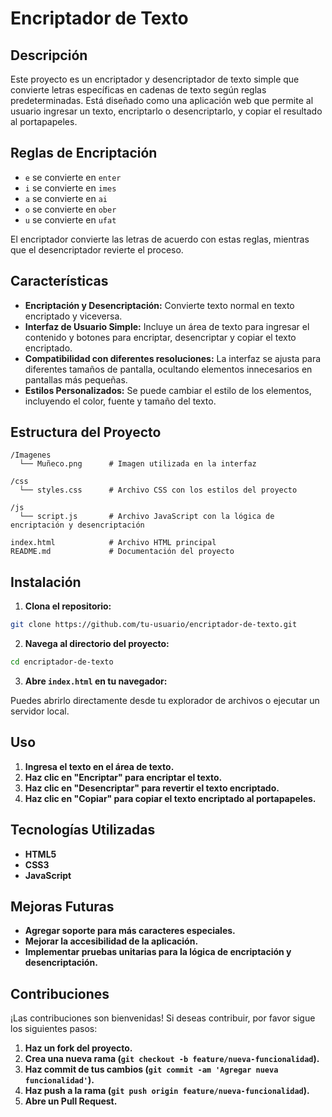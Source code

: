 # Encriptador de Texto

## Descripción

Este proyecto es un encriptador y desencriptador de texto simple que convierte letras específicas en cadenas de texto según reglas predeterminadas. Está diseñado como una aplicación web que permite al usuario ingresar un texto, encriptarlo o desencriptarlo, y copiar el resultado al portapapeles.

## Reglas de Encriptación

- `e` se convierte en `enter`
- `i` se convierte en `imes`
- `a` se convierte en `ai`
- `o` se convierte en `ober`
- `u` se convierte en `ufat`

El encriptador convierte las letras de acuerdo con estas reglas, mientras que el desencriptador revierte el proceso.

## Características

- **Encriptación y Desencriptación:** Convierte texto normal en texto encriptado y viceversa.
- **Interfaz de Usuario Simple:** Incluye un área de texto para ingresar el contenido y botones para encriptar, desencriptar y copiar el texto encriptado.
- **Compatibilidad con diferentes resoluciones:** La interfaz se ajusta para diferentes tamaños de pantalla, ocultando elementos innecesarios en pantallas más pequeñas.
- **Estilos Personalizados:** Se puede cambiar el estilo de los elementos, incluyendo el color, fuente y tamaño del texto.

## Estructura del Proyecto

```
/Imagenes
  └── Muñeco.png      # Imagen utilizada en la interfaz

/css
  └── styles.css      # Archivo CSS con los estilos del proyecto

/js
  └── script.js       # Archivo JavaScript con la lógica de encriptación y desencriptación

index.html            # Archivo HTML principal
README.md             # Documentación del proyecto
```

## Instalación

1. **Clona el repositorio:**

```bash
git clone https://github.com/tu-usuario/encriptador-de-texto.git
```

2. **Navega al directorio del proyecto:**

```bash
cd encriptador-de-texto
```

3. **Abre `index.html` en tu navegador:**

Puedes abrirlo directamente desde tu explorador de archivos o ejecutar un servidor local.

## Uso

1. **Ingresa el texto en el área de texto.**
2. **Haz clic en "Encriptar" para encriptar el texto.**
3. **Haz clic en "Desencriptar" para revertir el texto encriptado.**
4. **Haz clic en "Copiar" para copiar el texto encriptado al portapapeles.**

## Tecnologías Utilizadas

- **HTML5**
- **CSS3**
- **JavaScript**

## Mejoras Futuras

- **Agregar soporte para más caracteres especiales.**
- **Mejorar la accesibilidad de la aplicación.**
- **Implementar pruebas unitarias para la lógica de encriptación y desencriptación.**

## Contribuciones

¡Las contribuciones son bienvenidas! Si deseas contribuir, por favor sigue los siguientes pasos:

1. **Haz un fork del proyecto.**
2. **Crea una nueva rama (`git checkout -b feature/nueva-funcionalidad`).**
3. **Haz commit de tus cambios (`git commit -am 'Agregar nueva funcionalidad'`).**
4. **Haz push a la rama (`git push origin feature/nueva-funcionalidad`).**
5. **Abre un Pull Request.**
